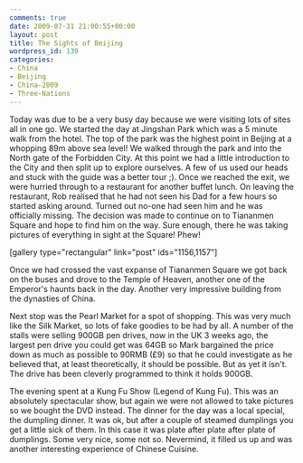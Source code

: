 ```yaml
---
comments: true
date: 2009-07-31 21:00:55+00:00
layout: post
title: The Sights of Beijing
wordpress_id: 139
categories:
- China
- Beijing
- China-2009
- Three-Nations
---
```


Today was due to be a very busy day because we were visiting lots of sites all in one go. We started the day at Jingshan Park which was a 5 minute walk from the hotel. The top of the park was the highest point in Beijing at a whopping 89m above sea level! We walked through the park and into the North gate of the Forbidden City. At this point we had a little introduction to the City and then split up to explore ourselves. A few of us used our heads and stuck with the guide was a better tour ;). Once we reached the exit, we were hurried through to a restaurant for another buffet lunch. On leaving the restaurant, Rob realised that he had not seen his Dad for a few hours so started asking around. Turned out no-one had seen him and he was officially missing. The decision was made to continue on to Tiananmen Square and hope to find him on the way. Sure enough, there he was taking pictures of everything in sight at the Square! Phew!




[gallery type="rectangular" link="post" ids="1156,1157"]




Once we had crossed the vast expanse of Tiananmen Square we got back on the buses and drove to the Temple of Heaven, another one of the Emperor's haunts back in the day. Another very impressive building from the dynasties of China.

Next stop was the Pearl Market for a spot of shopping. This was very much like the Silk Market, so lots of fake goodies to be had by all. A number of the stalls were selling 900GB pen drives, now in the UK 3 weeks ago, the largest pen drive you could get was 64GB so Mark bargained the price down as much as possible to 90RMB (£9) so that he could investigate as he believed that, at least theoretically, it should be possible. But as yet it isn't. The drive has been cleverly programmed to think it holds 900GB.

The evening spent at a Kung Fu Show (Legend of Kung Fu). This was an absolutely spectacular show, but again we were not allowed to take pictures so we bought the DVD instead. The dinner for the day was a local special, the dumpling dinner. It was ok, but after a couple of steamed dumplings you get a little sick of them. In this case it was plate after plate after plate of dumplings. Some very nice, some not so. Nevermind, it filled us up and was another interesting experience of Chinese Cuisine.

